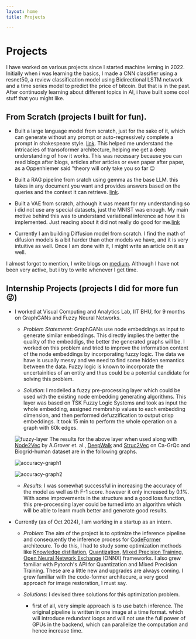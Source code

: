```yaml
---
layout: home
title: Projects

---
```


# Projects

I have worked on various projects since I started machine lerning in 2022. Initially when i was learning the basics, I made a CNN classifier using a resnet50, a review classification model using Bidirectional LSTM network and a time series model to predict the price of bitcoin. But that is in the past. After continuosly learning about different topics in AI, i have built some cool stuff that you might like.

## From Scratch (projects I built for fun).
- Built a large language model from scratch, just for the sake of it, which can generate without any prompt or auto-regressively complete a prompt in shakespeare style. [link](https://github.com/psycoplankton/GPT-Decoded). This helped me understand the intricacies of transoformer architecture, helping me get a deep understanding of how it works. This was necessary because you can read blogs after blogs, articles after articles or even paper after paper, as a Oppenhiemer said "theory will only take you so far :wink: 

- Built a RAG pipeline from sratch using gemma as the base LLM. this takes in any document you want and provides answers based on the queries and the context it can retrieve. [link](https://github.com/psycoplankton/RAG-from-scratch). 

- Built a VAE from scratch, although it was meant for my understanding so i did not use any special datasets, just the MNIST was enough. My main motive behind this was to understand variational inference ad how it is implemented. Just reading about it did not really do good for me.[link](https://github.com/psycoplankton/VAE-from-scratch)

- Currently I am building Diffusion model from scratch. I find the math of difusion models is a bit harder than other models we have, and it is very intuitive as well. Once I am done with it, I might write an article on it as well. 

I almost forgot to mention, I write blogs on [medium](https://medium.com/@_psycoplankton). Although I have not been very active, but i try to write whenever I get time.

## Internship Projects (projects I did for more fun :stuck_out_tongue_winking_eye:)

- I worked at Visual Computing and Analytics Lab, IIT BHU, for 9 months on GraphGANs and Fuzzy Neural Networks. 
    - *Problem Statememt*: GraphGANs use node embeddings as input to generate similar embeddings. This directly implies the better
     the quality of the embeddigs, the better the generated graphs will be. I worked on this problem and tried to improve the 
     information content of the node embeddings by incorporating fuzzy logic. The data we have is usually messy and we need to 
     find some hidden semantics between the data. Fuzzy logic is known to incorporate the uncertainities of an entity and thus 
     could be a potential candidate for solving this problem.

    - *Solution*: I modelled a fuzzy pre-processing layer which could be used with the existing node embedding generating 
    algorithms. This layer was based on TSK Fuzzy Logic Systems and took as input the whole embedding, assigned membrship values 
    to each embedding dimension, and then performed defuzzification to output crisp embeddings. It took 15 min to perform the 
    whole operation on a graph with 60k edges.

    ![fuzzy-layer](assets/images/fuzzy-layer.jpg) 
    The results for the above layer when used along with [Node2Vec](https://arxiv.org/abs/1607.00653) by A.Grover et. al., [DeepWalk](https://arxiv.org/abs/1403.6652) and [Struc2Vec](https://arxiv.org/abs/1704.03165) on Ca-GrQc and Biogrid-human dataset are in
    the following graphs.

    ![accuracy-graph1](assets/images/graph1.jpg)

    ![accuracy-graph2](assets/images/graph2.jpg)


    - *Results*: I was somewhat successful in increasing the accuracy of the model as well as th F-1 score. however it only increased by 
    0.1%. With some improvements in the structure and a good loss function, this pre-processing layer could be turned into an algorithm 
    which will be able to learn much better and generate good results.

- Currently (as of Oct 2024), I am working in a startup as an intern.
    - *Problem* The aim of the project is to optimize the inference pipeline and consequently the inference process for [CodeFormer](https://shangchenzhou.com/projects/CodeFormer/)
    architecure. To do this, I had to study some optimization methods like [Knowledge distillation](https://neptune.ai/blog/knowledge-distillation), 
    [Quantization](https://www.youtube.com/watch?v=0VdNflU08yA), [Mixed Precision Training](https://arxiv.org/abs/1710.03740), 
    [Open Neural Network Exchange](https://onnx.ai/) (ONNX) frameworks. I also grew familiar with Pytorch's API for Quantization and Mixed Precision Training. These
    are a little new and upgrades are always coming. I grew familiar with the code-former architecure, a very good approach for image restoration,
    I must say. 

    - *Solutions*: I devised three solutions for this optimization problem.
        -  first of all, very simple approach is to use batch inference. The original pipeline is written in one image at a time format.
        which will introduce redundant loops and will not use the full power of GPUs in the backend, which can parallelize the computation
        and hence increase time.   



